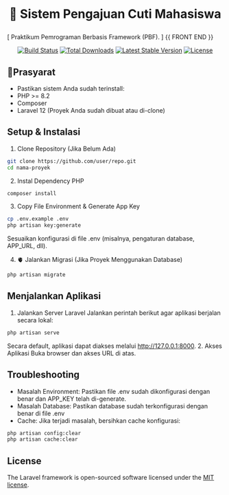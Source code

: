 # <p align="center"> 🚀 Sistem Pengajuan Cuti Mahasiswa</p>
[ Praktikum Pemrograman Berbasis Framework (PBF). ] {{ FRONT END }}

<p align="center">
<a href="https://github.com/RevanoAugustofa"><img src="https://github.com/laravel/framework/workflows/tests/badge.svg" alt="Build Status"></a>
<a href="https://packagist.org/packages/laravel/framework"><img src="https://img.shields.io/packagist/dt/laravel/framework" alt="Total Downloads"></a>
<a href="https://packagist.org/packages/laravel/framework"><img src="https://img.shields.io/packagist/v/laravel/framework" alt="Latest Stable Version"></a>
<a href="https://packagist.org/packages/laravel/framework"><img src="https://img.shields.io/packagist/l/laravel/framework" alt="License"></a>
</p>

## 🔴Prasyarat

- Pastikan sistem Anda sudah terinstall:
- PHP >= 8.2
- Composer
- Laravel 12 (Proyek Anda sudah dibuat atau di-clone)

## Setup & Instalasi

1. Clone Repository (Jika Belum Ada)
```bash 
git clone https://github.com/user/repo.git
cd nama-proyek
```
2. Instal Dependency PHP
```bash 
composer install
```
3. Copy File Environment & Generate App Key
```bash
cp .env.example .env
php artisan key:generate
```
Sesuaikan konfigurasi di file .env (misalnya, pengaturan database, APP_URL, dll).

4. 🫀 Jalankan Migrasi (Jika Proyek Menggunakan Database)
```bash
php artisan migrate
```

## Menjalankan Aplikasi
1. Jalankan Server Laravel Jalankan perintah berikut agar aplikasi berjalan secara lokal:
```bash
php artisan serve
```
Secara default, aplikasi dapat diakses melalui http://127.0.0.1:8000.
2. Akses Aplikasi Buka browser dan akses URL di atas.

## Troubleshooting
- Masalah Environment: Pastikan file .env sudah dikonfigurasi dengan benar dan APP_KEY telah di-generate.
- Masalah Database: Pastikan database sudah terkonfigurasi dengan benar di file .env
- Cache: Jika terjadi masalah, bersihkan cache konfigurasi:
```bash
php artisan config:clear
php artisan cache:clear
```

## License

The Laravel framework is open-sourced software licensed under the [MIT license](https://opensource.org/licenses/MIT).
